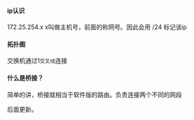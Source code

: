 ####   ip认识
172.25.254.x        x叫做主机号，前面的称网号。因此会用 /24 标记该ip
####   拓扑图
交换机通过1`交叉线`连接
####   什么是桥接？
简单的讲，桥接就相当于软件版的路由。负责连接两个不同的网段

后面更新。
